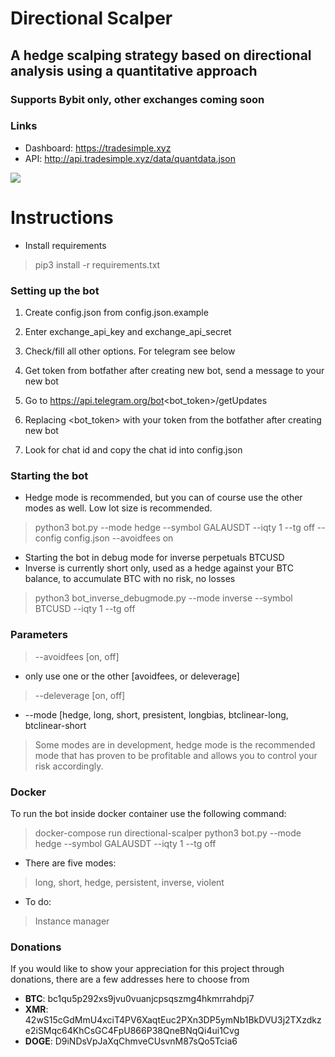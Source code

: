 # Directional Scalper
## A hedge scalping strategy based on directional analysis using a quantitative approach
### Supports Bybit only, other exchanges coming soon

### Links
* Dashboard: https://tradesimple.xyz
* API: http://api.tradesimple.xyz/data/quantdata.json

![](https://github.com/donewiththedollar/directional-scalper/blob/main/directional-scalper.gif)
# Instructions
* Install requirements
> pip3 install -r requirements.txt
### Setting up the bot
 1. Create config.json from config.json.example
 2. Enter exchange_api_key and exchange_api_secret
 3. Check/fill all other options. For telegram see below

 1. Get token from botfather after creating new bot, send a message to your new bot
 2. Go to https://api.telegram.org/bot<bot_token>/getUpdates
 3. Replacing <bot_token> with your token from the botfather after creating new bot
 4. Look for chat id and copy the chat id into config.json

### Starting the bot
* Hedge mode is recommended, but you can of course use the other modes as well. Low lot size is recommended.
> python3 bot.py --mode hedge --symbol GALAUSDT --iqty 1 --tg off --config config.json --avoidfees on
* Starting the bot in debug mode for inverse perpetuals BTCUSD
* Inverse is currently short only, used as a hedge against your BTC balance, to accumulate BTC with no risk, no losses
> python3 bot_inverse_debugmode.py --mode inverse --symbol BTCUSD --iqty 1 --tg off

### Parameters
> --avoidfees [on, off]
* only use one or the other [avoidfees, or deleverage]
> --deleverage [on, off]
* --mode [hedge, long, short, presistent, longbias, btclinear-long, btclinear-short
> Some modes are in development, hedge mode is the recommended mode that has proven to be profitable and allows you to control your risk accordingly.


### Docker
To run the bot inside docker container use the following command:
> docker-compose run directional-scalper python3 bot.py --mode hedge --symbol GALAUSDT --iqty 1 --tg off

* There are five modes:
> long, short, hedge, persistent, inverse, violent
* To do:
> Instance manager


### Donations
If you would like to show your appreciation for this project through donations, there are a few addresses here to choose from
* **BTC**: bc1qu5p292xs9jvu0vuanjcpsqszmg4hkmrrahdpj7
* **XMR**: 42wS15cGdMmU4xciT4PV6XaqtEuc2PXn3DP5ymNb1BkDVU3j2TXzdkze2iSMqc64KhCsGC4FpU866P38QneBNqQi4ui1Cvg
* **DOGE**: D9iNDsVpJaXqChmveCUsvnM87sQo5Tcia6
